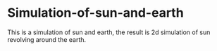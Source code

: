 # Simulation-of-sun-and-earth

This is a simulation of sun and earth, the result is 2d simulation of sun revolving around the earth.
